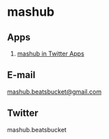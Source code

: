 # mashub
## Apps
1. [mashub in Twitter Apps](https://apps.twitter.com/app/8467750)

## E-mail
mashub.beatsbucket@gmail.com

## Twitter
mashub.beatsbucket
